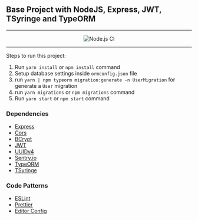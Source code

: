 ## Base Project with NodeJS, Express, JWT, TSyringe and TypeORM

---

<center>

![Node.js CI](https://github.com/m1theus/ts-node-base-app/workflows/Node.js%20CI/badge.svg)

</center>

---

Steps to run this project:

1. Run `yarn install` or `npm install` command
2. Setup database settings inside `ormconfig.json` file
3. run `yarn | npm typeorm migration:generate -n UserMigration` for generate a `User` migration
4. run `yarn migrations` or `npm migrations` command
5. Run `yarn start` or `npm start` command

### Dependencies

- [Express](https://expressjs.com/)
- [Cors](https://www.npmjs.com/package/cors)
- [BCrypt](https://github.com/kelektiv/node.bcrypt.js)
- [JWT](https://jwt.io/)
- [UUIDv4](https://github.com/thenativeweb/uuidv4)
- [Sentry.io](https://sentry.io/)
- [TypeORM](https://typeorm.io/#/)
- [TSyringe](https://github.com/microsoft/tsyringe)

### Code Patterns

- [ESLint](https://eslint.org/)
- [Prettier](https://prettier.io/)
- [Editor Config](https://editorconfig.org/)
